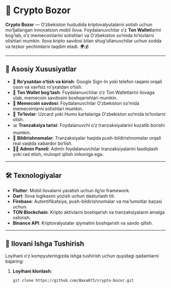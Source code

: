 # 🚀 Crypto Bozor

**Crypto Bozor** — O‘zbekiston hududida kriptovalyutalarni sotish uchun mo‘ljallangan innovatsion mobil ilova. Foydalanuvchilar o‘z **Ton Wallet**larini bog‘lab, o‘z memecoinlarini sotishlari va O‘zbekiston so‘mida to‘lovlarni olishlari mumkin. Ilova kripto savdosi bilan shug‘ullanuvchilar uchun sodda va tezkor yechimlarni taqdim etadi. 🌍💰

---

## 📱 Asosiy Xususiyatlar

- 🔐 **Ro‘yxatdan o‘tish va kirish**: Google Sign-In yoki telefon raqami orqali oson va xavfsiz ro‘yxatdan o‘tish.
- 🔗 **Ton Wallet bog‘lash**: Foydalanuvchilar o‘z Ton Walletlarini ilovaga ulab, memecoin savdosini boshqarishlari mumkin.
- 💸 **Memecoin savdosi**: Foydalanuvchilar O‘zbekiston so‘mida memecoinlarni sotishlari mumkin.
- 🏦 **To‘lovlar**: Uzcard yoki Humo kartalariga O‘zbekiston so‘mida to‘lovlarni olish.
- 📊 **Tranzaksiya tarixi**: Foydalanuvchi o‘z tranzaksiyalarini kuzatib borishi mumkin.
- 🔔 **Bildirishnomalar**: Tranzaksiyalar haqida push-bildirishnomalar orqali real vaqtda xabardor bo‘lish.
- 👨‍💻 **Admin Paneli**: Admin foydalanuvchilar tranzaksiyalarini tasdiqlash yoki rad etish, muloqot qilish imkoniga ega.

---

## 🛠 Texnologiyalar

- **Flutter**: Mobil ilovalarni yaratish uchun ilg‘or framework.
- **Dart**: Ilova logikasini yozish uchun dasturlash tili.
- **Firebase**: Autentifikatsiya, push-bildirishnomalar va ma'lumotlar bazasi uchun.
- **TON Blockchain**: Kripto aktivlarni boshqarish va tranzaksiyalarni amalga oshirish.
- **Binance API**: Kriptovalyutalar qiymatini boshqarish va savdo qilish.

---

## 🚀 Ilovani Ishga Tushirish

Loyihani o‘z kompyuteringizda ishga tushirish uchun quyidagi qadamlarni bajaring:

1. **Loyihani klonlash**:
   ```bash
   git clone https://github.com/Baxa073/crypto-bozor.git
